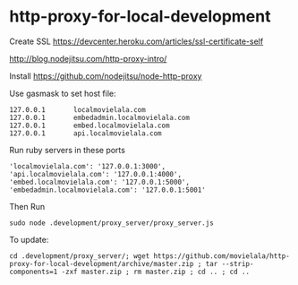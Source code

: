 # http-proxy-for-local-development

Create SSL
https://devcenter.heroku.com/articles/ssl-certificate-self


http://blog.nodejitsu.com/http-proxy-intro/

Install
https://github.com/nodejitsu/node-http-proxy

Use gasmask to set host file:

````
127.0.0.1       localmovielala.com
127.0.0.1		embedadmin.localmovielala.com
127.0.0.1 		embed.localmovielala.com
127.0.0.1		api.localmovielala.com
````

Run ruby servers in these ports

````
'localmovielala.com': '127.0.0.1:3000',
'api.localmovielala.com': '127.0.0.1:4000',
'embed.localmovielala.com': '127.0.0.1:5000',
'embedadmin.localmovielala.com': '127.0.0.1:5001'
````

Then Run
```
sudo node .development/proxy_server/proxy_server.js
```

To update:
```
cd .development/proxy_server/; wget https://github.com/movielala/http-proxy-for-local-development/archive/master.zip ; tar --strip-components=1 -zxf master.zip ; rm master.zip ; cd .. ; cd ..

```



 
